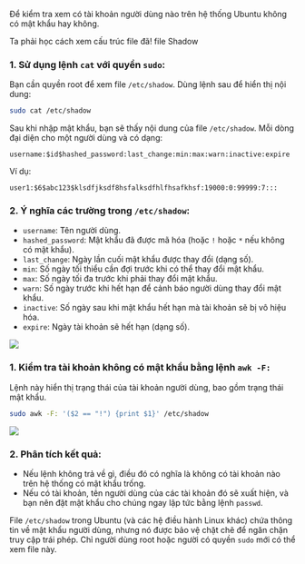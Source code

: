 Để kiểm tra xem có tài khoản người dùng nào trên hệ thống Ubuntu không có mật khẩu hay không.

Ta phải học cách xem cấu trúc file đã! file Shadow
### 1. Sử dụng lệnh `cat` với quyền `sudo`:
Bạn cần quyền root để xem file `/etc/shadow`. Dùng lệnh sau để hiển thị nội dung:

```bash
sudo cat /etc/shadow
```

Sau khi nhập mật khẩu, bạn sẽ thấy nội dung của file `/etc/shadow`. Mỗi dòng đại diện cho một người dùng và có dạng:

```
username:$id$hashed_password:last_change:min:max:warn:inactive:expire
```

Ví dụ:

```
user1:$6$abc123$klsdfjksdf8hsfalksdfhlfhsafkhsf:19000:0:99999:7:::
```

### 2. Ý nghĩa các trường trong `/etc/shadow`:
- `username`: Tên người dùng.
- `hashed_password`: Mật khẩu đã được mã hóa (hoặc `!` hoặc `*` nếu không có mật khẩu).
- `last_change`: Ngày lần cuối mật khẩu được thay đổi (dạng số).
- `min`: Số ngày tối thiểu cần đợi trước khi có thể thay đổi mật khẩu.
- `max`: Số ngày tối đa trước khi phải thay đổi mật khẩu.
- `warn`: Số ngày trước khi hết hạn để cảnh báo người dùng thay đổi mật khẩu.
- `inactive`: Số ngày sau khi mật khẩu hết hạn mà tài khoản sẽ bị vô hiệu hóa.
- `expire`: Ngày tài khoản sẽ hết hạn (dạng số).



![](https://img001.prntscr.com/file/img001/-HaDuQs3Qxu28LNmwP1e4w.png)

### 1. Kiểm tra tài khoản không có mật khẩu bằng lệnh `awk -F:`
Lệnh này hiển thị trạng thái của tài khoản người dùng, bao gồm trạng thái mật khẩu.

```bash
sudo awk -F: '($2 == "!") {print $1}' /etc/shadow
```
![](	https://img001.prntscr.com/file/img001/d5c1GQryR5O5_YCZic1kDg.png)
### 2. Phân tích kết quả:
- Nếu lệnh không trả về gì, điều đó có nghĩa là không có tài khoản nào trên hệ thống có mật khẩu trống.
- Nếu có tài khoản, tên người dùng của các tài khoản đó sẽ xuất hiện, và bạn nên đặt mật khẩu cho chúng ngay lập tức bằng lệnh `passwd`.

File `/etc/shadow` trong Ubuntu (và các hệ điều hành Linux khác) chứa thông tin về mật khẩu người dùng, nhưng nó được bảo vệ chặt chẽ để ngăn chặn truy cập trái phép. Chỉ người dùng root hoặc người có quyền `sudo` mới có thể xem file này.
